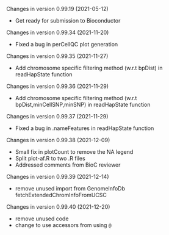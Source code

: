 Changes in version 0.99.19 (2021-05-12)
+ Get ready for submission to Bioconductor

Changes in version 0.99.34 (2021-11-20)
+ Fixed a bug in perCellQC plot generation

Changes in version 0.99.35 (2021-11-27)
+ Add chromosome specific filtering method (w.r.t bpDist) in readHapState function

Changes in version 0.99.36 (2021-11-29)
+ Add chromosome specific filtering method (w.r.t bpDist,minCellSNP,minSNP) in readHapState function

Changes in version 0.99.37 (2021-11-29)
+ Fixed a bug in .nameFeatures in readHapState function

Changes in version 0.99.38 (2021-12-09)
+ Small fix in plotCount to remove the NA legend
+ Split plot-af.R to two .R files
+ Addressed comments from BioC reviewer 

Changes in version 0.99.39 (2021-12-14)
+ remove unused import from GenomeInfoDb fetchExtendedChromInfoFromUCSC

Changes in version 0.99.40 (2021-12-20)
+ remove unused code
+ change to use accessors from using `@`
